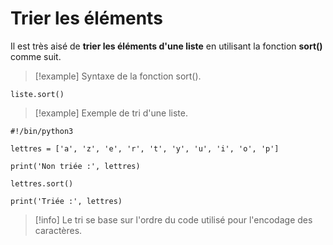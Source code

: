 # Trier les éléments

Il est très aisé de **trier les éléments d'une liste** en utilisant la fonction **sort()** comme suit.

>[!example] Syntaxe de la fonction sort().
```
liste.sort()
```

>[!example] Exemple de tri d'une liste.
```
#!/bin/python3

lettres = ['a', 'z', 'e', 'r', 't', 'y', 'u', 'i', 'o', 'p']

print('Non triée :', lettres)

lettres.sort()

print('Triée :', lettres)
```

>[!info] Le tri se base sur l'ordre du code utilisé pour l'encodage des caractères.

